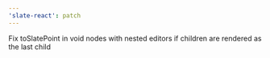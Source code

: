```yaml
---
'slate-react': patch
---
```


Fix toSlatePoint in void nodes with nested editors if children are rendered as the last child
